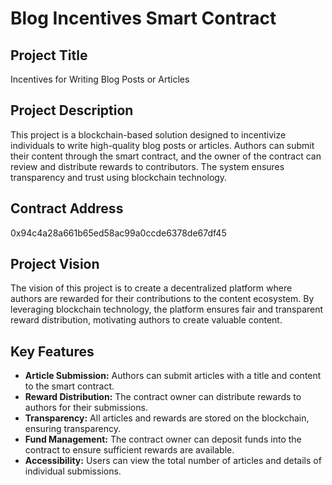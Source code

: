 # Blog Incentives Smart Contract

## Project Title
Incentives for Writing Blog Posts or Articles

## Project Description
This project is a blockchain-based solution designed to incentivize individuals to write high-quality blog posts or articles. Authors can submit their content through the smart contract, and the owner of the contract can review and distribute rewards to contributors. The system ensures transparency and trust using blockchain technology.

## Contract Address
0x94c4a28a661b65ed58ac99a0ccde6378de67df45

## Project Vision
The vision of this project is to create a decentralized platform where authors are rewarded for their contributions to the content ecosystem. By leveraging blockchain technology, the platform ensures fair and transparent reward distribution, motivating authors to create valuable content.

## Key Features
- **Article Submission:** Authors can submit articles with a title and content to the smart contract.
- **Reward Distribution:** The contract owner can distribute rewards to authors for their submissions.
- **Transparency:** All articles and rewards are stored on the blockchain, ensuring transparency.
- **Fund Management:** The contract owner can deposit funds into the contract to ensure sufficient rewards are available.
- **Accessibility:** Users can view the total number of articles and details of individual submissions.


